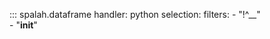 ::: spalah.dataframe
    handler: python
    selection:
      filters:
        - "!^__"  
        - "__init__"   

    
      
    
